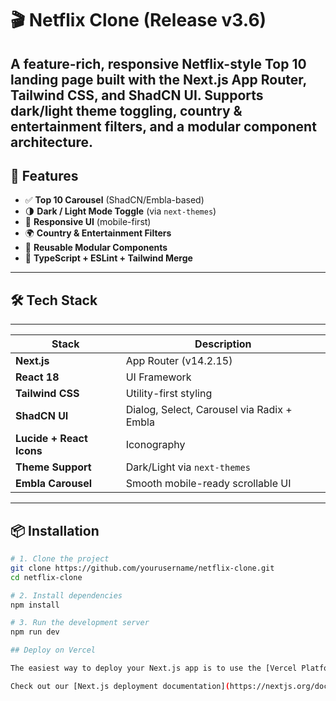 # 🎬 Netflix Clone (Release v3.6)

A feature-rich, responsive **Netflix-style Top 10 landing page** built with the **Next.js App Router**, **Tailwind CSS**, and **ShadCN UI**. Supports dark/light theme toggling, country & entertainment filters, and a modular component architecture.
---

## 🚀 Features

- ✅ **Top 10 Carousel** (ShadCN/Embla-based)
- 🌗 **Dark / Light Mode Toggle** (via `next-themes`)
- 📱 **Responsive UI** (mobile-first)
- 🌍 **Country & Entertainment Filters**
- 🧩 **Reusable Modular Components**
- 🧠 **TypeScript + ESLint + Tailwind Merge**

---

## 🛠️ Tech Stack
-------------------------------------------------------------------------
| Stack                    | Description                                |
|--------------------------|--------------------------------------------|
| **Next.js**              | App Router (v14.2.15)                      |
| **React 18**             | UI Framework                               |
| **Tailwind CSS**         | Utility-first styling                      |
| **ShadCN UI**            | Dialog, Select, Carousel via Radix + Embla |
| **Lucide + React Icons** | Iconography                                |
| **Theme Support**        | Dark/Light via `next-themes`               |
| **Embla Carousel**       | Smooth mobile-ready scrollable UI          |
-------------------------------------------------------------------------

## 📦 Installation

```bash
# 1. Clone the project
git clone https://github.com/yourusername/netflix-clone.git
cd netflix-clone

# 2. Install dependencies
npm install

# 3. Run the development server
npm run dev

## Deploy on Vercel

The easiest way to deploy your Next.js app is to use the [Vercel Platform](https://vercel.com/new?utm_medium=default-template&filter=next.js&utm_source=create-next-app&utm_campaign=create-next-app-readme) from the creators of Next.js.

Check out our [Next.js deployment documentation](https://nextjs.org/docs/deployment) for more details.
